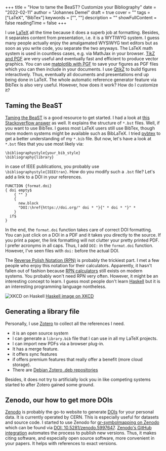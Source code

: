 +++
title = "How to tame the BeaST? Customize your Bibliography"
date = "2022-02-11"
author = "Johannes Demel"
draft = true
cover = ""
tags = ["LaTeX", "BibTex"]
keywords = ["", ""]
description = ""
showFullContent = false
readingTime = false
+++

I use [LaTeX](https://en.wikibooks.org/wiki/LaTeX) all the time because it does a superb job at formatting.
Besides, it separates content from presentation, i.e. it is a WYTIWYG system.
I guess many people actually enjoy the amalgamated WYSIWYG text editors but as soon as you write code, you separate the two anyways. 
The LaTeX math system is used in countless cases, e.g. via MathJax in your browser.
[TikZ and PGF](https://en.wikibooks.org/wiki/LaTeX/PGF/TikZ) are very useful and eventually fast and efficient to produce vector graphics.
You can use [matplotlib with PGF](https://matplotlib.org/stable/tutorials/text/pgf.html) to save your figures as PGF files which you can then include in your documents.
I use [QtikZ](http://manpages.ubuntu.com/manpages/trusty/man1/qtikz.1.html) to build figures interactively.
Thus, eventually all documents and presentations end up being done in LaTeX.
The whole automatic reference generator feature via BibTex is also very useful.
However, how does it work? How do I customize it?

## Taming the BeaST

[Taming the BeaST](https://www.ctan.org/pkg/tamethebeast) is a good resource to get started.
I had a look at [this Stackoverflow answer](https://tex.stackexchange.com/a/64695) as well.
It explains the structure of `*.bst` files. Well, if you want to use BibTex.
I guess most LaTeX users still use BibTex, though more modern systems might be available such as BibLaTeX.
I tried [pybtex](https://pypi.org/project/pybtex/) to get a better understanding of my `*.bib` file.
But now, let's have a look at `*.bst` files that you use most likely via:
```
\bibliographystyle{your_bib_style}
\bibliography{library}
```
in case of IEEE publications, you probably use `\bibliographystyle{IEEEtran}`.
How do you modify such a `.bst` file? Let's add a link to a DOI in your references.

```
FUNCTION {format.doi}
{ doi empty$
    { "" }
    {
      new.block
      "DOI:\href{https://doi.org/" doi * "}{" * doi * "}" *
    }
  if$
}
```
In the end, the `format.doi` function takes care of correct DOI formatting.
You can just click on a DOI in a PDF and it takes you directly to the source.
If you print a paper, the link formatting will not clutter your pretty printed PDF.
I prefer acronyms in all caps. Thus, I add `DOI:` in the `format.doi` function.
However, I've seen files with `doi:` before the actual DOI.

The [Reverse Polish Notation (RPN)](https://en.wikipedia.org/wiki/Reverse_Polish_notation) is probably the trickiest part.
I met a few people who enjoy this notation for their calculators.
Apparently, it hasn't fallen out of fashion because [RPN calculators](https://play.google.com/store/apps/details?id=com.ath0.rpn&hl=en) still exists on modern systems.
You probably won't need RPN very often.
However, it might be an interesting concept to learn.
I guess most people don't learn [Haskell](https://en.wikipedia.org/wiki/Haskell_(programming_language)) but it is an interesting programming language nontheless.

![XKCD on Haskell](https://imgs.xkcd.com/comics/haskell.png)
[Haskell image on XKCD](https://xkcd.com/1312/)


## Generating a library file

Personally, I use [Zotero](https://www.zotero.org/) to collect all the references I need.

- it is an open source system
- I can generate a `library.bib` file that I can use in all my LaTeX projects.
- I can import new PDFs via a browser plug-in.
- It has a merge feature.
- it offers sync features
- if offers premium features that really offer a benefit (more cloud storage).
- There are [Debian Zotero .deb repositories](https://github.com/retorquere/zotero-deb/)

Besides, it does not try to artificially lock you in like competing systems started to after Zotero gained some ground.


## Zenodo, our how to get more DOIs

[Zenodo](https://zenodo.org/) is probably the go-to website to generate [DOIs](https://en.wikipedia.org/wiki/Digital_object_identifier) for your personal data.
It is currently operated by CERN.
This is especially useful for datasets and source code.
I started to use Zenodo for [gr-symbolmapping on Zenodo](https://zenodo.org/record/5997648) which can be found via [DOI: 10.5281/zenodo.5997647](https://doi.org/10.5281/zenodo.5997647).
[Zenodo's GitHub integration](https://docs.github.com/en/repositories/archiving-a-github-repository/referencing-and-citing-content) automates the process to publish new versions.
Thus, it makes citing software, and especially open source software, more convenient in your papers.
It helps with references to exact versions.




